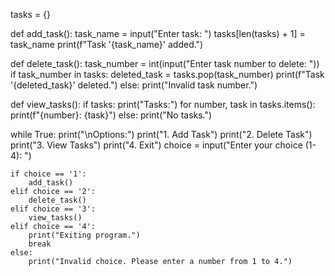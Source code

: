 tasks = {}


def add_task():
    task_name = input("Enter task: ")
    tasks[len(tasks) + 1] = task_name
    print(f"Task '{task_name}' added.")


def delete_task():
    task_number = int(input("Enter task number to delete: "))
    if task_number in tasks:
        deleted_task = tasks.pop(task_number)
        print(f"Task '{deleted_task}' deleted.")
    else:
        print("Invalid task number.")

def view_tasks():
    if tasks:
        print("Tasks:")
        for number, task in tasks.items():
            print(f"{number}: {task}")
    else:
        print("No tasks.")

while True:
    print("\nOptions:")
    print("1. Add Task")
    print("2. Delete Task")
    print("3. View Tasks")
    print("4. Exit")
    choice = input("Enter your choice (1-4): ")

    if choice == '1':
        add_task()
    elif choice == '2':
        delete_task()
    elif choice == '3':
        view_tasks()
    elif choice == '4':
        print("Exiting program.")
        break
    else:
        print("Invalid choice. Please enter a number from 1 to 4.")
